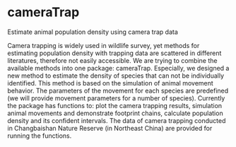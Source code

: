 # cameraTrap
Estimate animal population density using camera trap data

Camera trapping is widely used in wildlife survey, yet methods for estimating population density with trapping data are scattered in different literatures, therefore not easily accessible. We are trying to combine the available methods into one package: cameraTrap. Especially, we designed a new method to estimate the density of species that can not be individually identified. This method is based on the simulation of animal movement behavior. The parameters of the movement for each species are predefined (we will provide movement parameters for a number of species). Currently the package has functions to: plot the camera trapping results, simulation animal movements and demonstrate footprint chains, calculate population density and its confident intervals. The data of camera trapping conducted in Changbaishan Nature Reserve (in Northeast China) are provided for running the functions.
